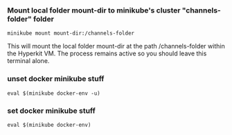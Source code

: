 ### Mount local folder mount-dir to minikube's cluster "channels-folder" folder
```
minikube mount mount-dir:/channels-folder
```

This will mount the local folder mount-dir at the path /channels-folder within the Hyperkit VM. The process remains active so you should leave this terminal alone.

### unset docker minikube stuff
```
eval $(minikube docker-env -u)
```

### set docker minikube stuff
```
eval $(minikube docker-env)
```
